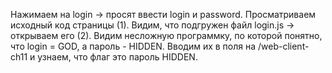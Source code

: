 Нажимаем на login -> просят ввести login и password.
Просматриваем исходный код страницы (1).
Видим, что подгружен файл login.js -> открываем его (2).
Видим несложную программку, по которой понятно, что login = GOD, а пароль - HIDDEN.
Вводим их в поля на /web-client-ch11 и узнаем, что флаг это пароль HIDDEN.
